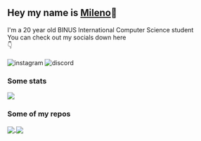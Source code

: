 ## Hey my name is [Mileno](https://milenovaldo.me)👋
I'm a 20 year old BINUS International Computer Science student
<br>
You can check out my socials down here 
<br>
👇 <br><br>
![instagram](https://img.shields.io/static/v1?logo=instagram&label=instagram&message=milenovaldo&color=E4405F&link=https://instagram.com/milenovaldo) ![discord](https://img.shields.io/static/v1?logo=discord&label=discord&message=itsr1p%236969&color=7289DA) 
### Some stats
<a href="https://github.com/milenovaldo">
  <img align="center" src="https://github-readme-stats.vercel.app/api/top-langs/?username=milenovaldo&layout=compact&theme=default" />
</a>

### Some of my repos
<a href="https://github.com/milenovaldo/binus-discord-bot">
  <img align="center" src="https://github-readme-stats.vercel.app/api/pin/?username=milenovaldo&repo=binus-discord-bot&theme=default" />
</a> 
<a href="https://github.com/milenovaldo/java-password-manager">
  <img align="center" src="https://github-readme-stats.vercel.app/api/pin/?username=milenovaldo&repo=java-password-manager&theme=default" />
</a> 
